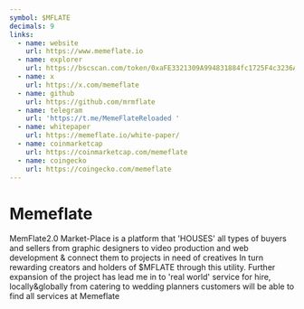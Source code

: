 ```yaml
---
symbol: $MFLATE
decimals: 9
links:
  - name: website
    url: https://www.memeflate.io
  - name: explorer
    url: https://bscscan.com/token/0xaFE3321309A994831884fc1725F4c3236AC79f76
  - name: x
    url: https://x.com/memeflate
  - name: github
    url: https://github.com/mrmflate
  - name: telegram
    url: 'https://t.me/MemeFlateReloaded '
  - name: whitepaper
    url: https://memeflate.io/white-paper/
  - name: coinmarketcap
    url: https://coinmarketcap.com/memeflate
  - name: coingecko
    url: https://coingecko.com/memeflate
---
```


# Memeflate

MemFlate2.0 Market-Place is a platform that 'HOUSES' all types of buyers and sellers from graphic designers to video production and web development & connect them to projects in need of creatives In turn rewarding creators and holders of $MFLATE through this utility. Further expansion of the project has lead me in to 'real world' service for hire, locally&globally from catering to wedding planners customers will be able to find all services at Memeflate
